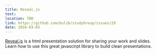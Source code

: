 ```yaml
---
title: Reveal.js
text: 
location: TBD 
link: https://github.com/bulib/studyGroup/issues/29
date: 2016-03-03
---
```


[Reveal.js](http://lab.hakim.se/reveal-js/#/) is a html presentation solution for sharing your work and slides. Learn how to use this great javascirpt library to build clean presentations. 